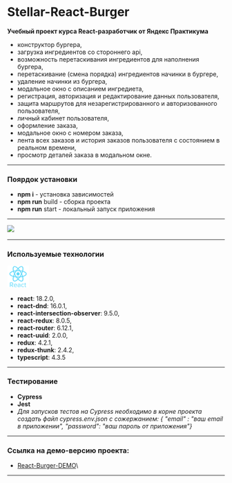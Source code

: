 # Stellar-React-Burger

**Учебный проект курса React-разработчик от Яндекс Практикума**
-   конструктор бургера,
-   загрузка ингредиентов со стороннего api,
-   возможность перетаскивания ингредиентов для наполнения бургера,
-   перетаскивание (смена порядка) ингредиентов начинки в бургере,
-   удаление начинки из бургера,
-   модальное окно с описанием ингредиета,
-   регистрация, авторизация и редактирование данных пользователя,
-   защита маршрутов для незарегистрированного и авторизованного пользователя,
-   личный кабинет пользователя,
-   оформление заказа,
-   модальное окно с номером заказа,
-   лента всех заказов и история заказов пользователя с состоянием в реальном времени,
-   просмотр деталей заказа в модальном окне.
---
### Поярдок установки

*  **npm i** - установка зависимостей
*  **npm run** build - сборка проекта
*  **npm run** start - локальный запуск приложения
---
<div id="header">
  <img src="https://media3.giphy.com/media/5T0xUKOMWvzC8Qt0Vc/giphy.gif?cid=ecf05e47iqjh5m1n9frx5snax0afjviqk33dnukmazwivtes&ep=v1_gifs_search&rid=giphy.gif&ct=g" width="300"/>
</div>

---
### Используемые технологии
<div>
    <img src="https://github.com/devicons/devicon/blob/master/icons/react/react-original-wordmark.svg" width="50" />
</div>

* **react**: 18.2.0,
* **react-dnd**: 16.0.1,
* **react-intersection-observer**: 9.5.0,
* **react-redux**: 8.0.5,
* **react-router**: 6.12.1,
* **react-uuid**: 2.0.0,
* **redux**: 4.2.1,
* **redux-thunk**: 2.4.2,
* **typescript**: 4.3.5
---
### Тестирование
* **Cypress**
* **Jest**
* _Для запусков тестов на Cypress необходимо в корне проекта создать файл cypress.env.json c сожержанием: { "email" : "ваш email в приложении", "password": "ваш пароль от приложения"}_
---
### Ссылка на демо-версию проекта:
* [React-Burger-DEMO](https://nikita-kechaev.github.io/react-burger/)\
---
